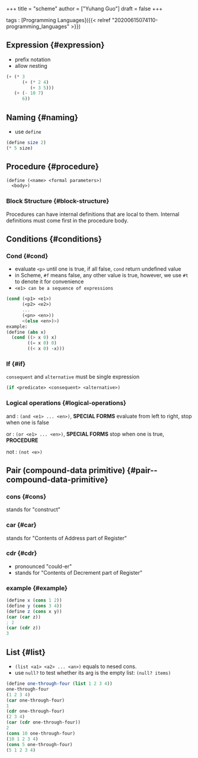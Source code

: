+++
title = "scheme"
author = ["Yuhang Guo"]
draft = false
+++

tags
: [Programming Languages]({{< relref "20200615074110-programming_languages" >}})


## Expression {#expression}

-   prefix notation
-   allow nesting

<!--listend-->

```scheme
(+ (* 3
      (+ (* 2 4)
         (+ 3 5)))
   (+ (- 10 7)
      6))
```


## Naming {#naming}

-   use `define`

<!--listend-->

```scheme
(define size 2)
(* 5 size)
```


## Procedure {#procedure}

```scheme
(define (<name> <formal parameters>)
  <body>)
```


### Block Structure {#block-structure}

Procedures can have internal definitions that are local to them.
Internal definitions must come first in the procedure body.


## Conditions {#conditions}


### Cond {#cond}

-   evaluate `<p>` until one is true, if all false, `cond` return undefined value
-   in Scheme, `#f` means false, any other value is true, however, we use `#t` to denote it for convenience
-   `<e1> can be a sequence of expressions`

<!--listend-->

```scheme
(cond (<p1> <e1>)
      (<p2> <e2>)
      ...
      (<pn> <en>))
      <(else <en>)>)
example:
(define (abs x)
  (cond ((> x 0) x)
        ((= x 0) 0)
        ((< x 0) -x)))
```


### If {#if}

`consequent` and `alternative` must be single expression

```scheme
(if <predicate> <consequent> <alternative>)
```


### Logical operations {#logical-operations}

and
: `(and <e1> ... <en>)`, ****SPECIAL FORMS****
    evaluate from left to right, stop when one is false

or
: `(or <e1> ... <en>)`, ****SPECIAL FORMS****
    stop when one is true, ****PROCEDURE****

not
: `(not <e>)`


## Pair (compound-data primitive) {#pair--compound-data-primitive}


### cons {#cons}

stands for "construct"


### car {#car}

stands for "Contents of Address part of Register"


### cdr {#cdr}

-   pronounced "could-er"
-   stands for "Contents of Decrement part of Register"


### example {#example}

```scheme
(define x (cons 1 2))
(define y (cons 3 4))
(define z (cons x y))
(car (car z))
; 1
(car (cdr z))
3
```


## List {#list}

-   `(list <a1> <a2> ... <an>)` equals to nesed cons.
-   use `null?` to test whether its arg is the empty list: `(null? items)`

<!--listend-->

```scheme
(define one-through-four (list 1 2 3 4))
one-through-four
(1 2 3 4)
(car one-through-four)
1
(cdr one-through-four)
(2 3 4)
(car (cdr one-through-four))
2
(cons 10 one-through-four)
(10 1 2 3 4)
(cons 5 one-through-four)
(5 1 2 3 4)
```
